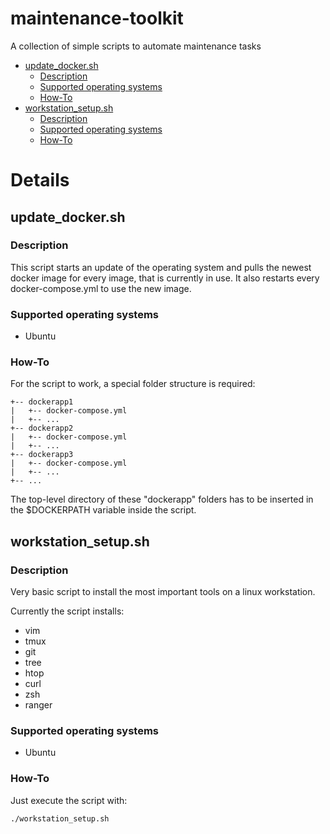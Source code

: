 # maintenance-toolkit
A collection of simple scripts to automate maintenance tasks

- [update_docker.sh](#update-dockersh)
  * [Description](#description)
  * [Supported operating systems](#supported-operating-systems)
  * [How-To](#how-to)
- [workstation_setup.sh](#workstation-setupsh)
  * [Description](#description-1)
  * [Supported operating systems](#supported-operating-systems-1)
  * [How-To](#how-to-1)

# Details
## update_docker.sh
### Description
This script starts an update of the operating system and pulls the newest docker image for every image, that is currently in use. It also restarts every docker-compose.yml to use the new image.
### Supported operating systems
* Ubuntu
### How-To
For the script to work, a special folder structure is required:
```
+-- dockerapp1
|   +-- docker-compose.yml
|   +-- ...
+-- dockerapp2
|   +-- docker-compose.yml
|   +-- ...
+-- dockerapp3
|   +-- docker-compose.yml
|   +-- ...
+-- ...
```
The top-level directory of these "dockerapp" folders has to be inserted in the $DOCKERPATH variable inside the script.

## workstation_setup.sh
### Description
Very basic script to install the most important tools on a linux workstation.

Currently the script installs:
* vim
* tmux
* git
* tree
* htop
* curl
* zsh
* ranger

### Supported operating systems
* Ubuntu
### How-To
Just execute the script with:
```bash
./workstation_setup.sh
```

